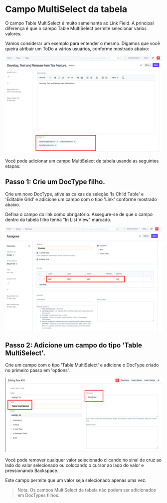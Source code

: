# Campo MultiSelect da tabela


O campo Table MultiSelect é muito semelhante ao Link Field. A principal diferença é que o campo Table MultiSelect permite selecionar vários valores.


Vamos considerar um exemplo para entender o mesmo. Digamos que você queira atribuir um ToDo a vários usuários, conforme mostrado abaixo:


![Table MultiSelect Field](/files/table-multiselect-field.png)


Você pode adicionar um campo MultiSelect de tabela usando as seguintes etapas:


## Passo 1: Crie um DocType filho.


Crie um novo DocType, ative as caixas de seleção 'Is Child Table' e 'Editable Grid' e adicione um campo com o tipo 'Link' conforme mostrado abaixo.


Defina o campo do link como obrigatório. Assegure-se de que o campo dentro da tabela filho tenha "In List View" marcado.


![DocType for Table MultiSelect](/files/doctype-for-table-multi-select.png)


## Passo 2: Adicione um campo do tipo 'Table MultiSelect'.


Crie um campo com o tipo 'Table MultiSelect' e adicione o DocType criado no primeiro passo em 'options'.


![Campo com tipo Table MultiSelect](/files/multi-select-field.png)


Você pode remover qualquer valor selecionado clicando no sinal de cruz ao lado do valor selecionado ou colocando o cursor ao lado do valor e pressionando Backspace.


Este campo permite que um valor seja selecionado apenas uma vez.



>
> Nota: Os campos MultiSelect da tabela não podem ser adicionados em DocTypes filhos.
>
>
>